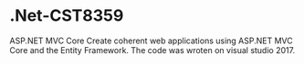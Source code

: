 # .Net-CST8359
ASP.NET MVC Core
Create coherent web applications using ASP.NET MVC Core and the Entity Framework. The code was wroten on visual studio 2017.  

